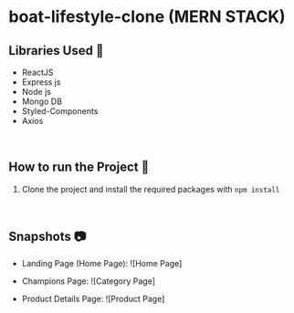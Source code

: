 # boat-lifestyle-clone (MERN STACK)

## Libraries Used 🌟

- ReactJS
- Express js
- Node js
- Mongo DB
- Styled-Components
- Axios

<br>

## How to run the Project 🤖

1. Clone the project and install the required packages with `npm install`

<br>

## Snapshots 📷

- Landing Page (Home Page):
  ![Home Page]

- Champions Page:
  ![Category Page]

- Product Details Page:
  ![Product Page]

<br>
